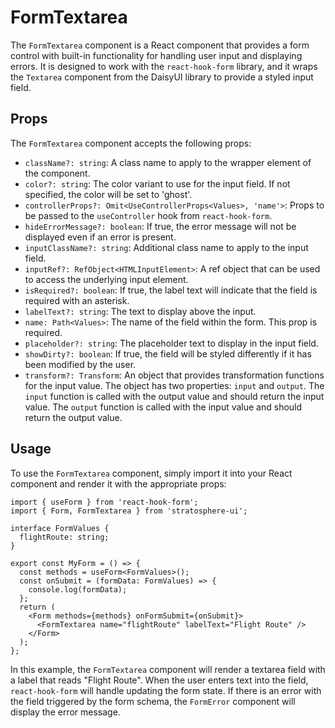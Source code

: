 # FormTextarea

The `FormTextarea` component is a React component that provides a form control with built-in functionality for handling user input and displaying errors. It is designed to work with the `react-hook-form` library, and it wraps the `Textarea` component from the DaisyUI library to provide a styled input field.

## Props

The `FormTextarea` component accepts the following props:

- `className?: string`:
  A class name to apply to the wrapper element of the component.
- `color?: string`:
  The color variant to use for the input field. If not specified, the color will be set to 'ghost'.
- `controllerProps?: Omit<UseControllerProps<Values>, 'name'>`:
  Props to be passed to the `useController` hook from `react-hook-form`.
- `hideErrorMessage?: boolean`:
  If true, the error message will not be displayed even if an error is present.
- `inputClassName?: string`:
  Additional class name to apply to the input field.
- `inputRef?: RefObject<HTMLInputElement>`:
  A ref object that can be used to access the underlying input element.
- `isRequired?: boolean`:
  If true, the label text will indicate that the field is required with an asterisk.
- `labelText?: string`:
  The text to display above the input.
- `name: Path<Values>`:
  The name of the field within the form. This prop is required.
- `placeholder?: string`:
  The placeholder text to display in the input field.
- `showDirty?: boolean`:
  If true, the field will be styled differently if it has been modified by the user.
- `transform?: Transform`:
  An object that provides transformation functions for the input value. The object has two properties: `input` and `output`. The `input` function is called with the output value and should return the input value. The `output` function is called with the input value and should return the output value.

## Usage

To use the `FormTextarea` component, simply import it into your React component and render it with the appropriate props:

```tsx
import { useForm } from 'react-hook-form';
import { Form, FormTextarea } from 'stratosphere-ui';

interface FormValues {
  flightRoute: string;
}

export const MyForm = () => {
  const methods = useForm<FormValues>();
  const onSubmit = (formData: FormValues) => {
    console.log(formData);
  };
  return (
    <Form methods={methods} onFormSubmit={onSubmit}>
      <FormTextarea name="flightRoute" labelText="Flight Route" />
    </Form>
  );
};
```

In this example, the `FormTextarea` component will render a textarea field with a label that reads "Flight Route". When the user enters text into the field, `react-hook-form` will handle updating the form state. If there is an error with the field triggered by the form schema, the `FormError` component will display the error message.
